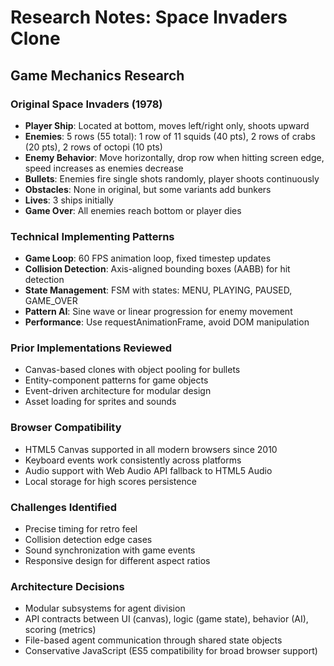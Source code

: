 # Research Notes: Space Invaders Clone

## Game Mechanics Research

### Original Space Invaders (1978)
- **Player Ship**: Located at bottom, moves left/right only, shoots upward
- **Enemies**: 5 rows (55 total): 1 row of 11 squids (40 pts), 2 rows of crabs (20 pts), 2 rows of octopi (10 pts)
- **Enemy Behavior**: Move horizontally, drop row when hitting screen edge, speed increases as enemies decrease
- **Bullets**: Enemies fire single shots randomly, player shoots continuously
- **Obstacles**: None in original, but some variants add bunkers
- **Lives**: 3 ships initially
- **Game Over**: All enemies reach bottom or player dies

### Technical Implementing Patterns
- **Game Loop**: 60 FPS animation loop, fixed timestep updates
- **Collision Detection**: Axis-aligned bounding boxes (AABB) for hit detection
- **State Management**: FSM with states: MENU, PLAYING, PAUSED, GAME_OVER
- **Pattern AI**: Sine wave or linear progression for enemy movement
- **Performance**: Use requestAnimationFrame, avoid DOM manipulation

### Prior Implementations Reviewed
- Canvas-based clones with object pooling for bullets
- Entity-component patterns for game objects
- Event-driven architecture for modular design
- Asset loading for sprites and sounds

### Browser Compatibility
- HTML5 Canvas supported in all modern browsers since 2010
- Keyboard events work consistently across platforms
- Audio support with Web Audio API fallback to HTML5 Audio
- Local storage for high scores persistence

### Challenges Identified
- Precise timing for retro feel
- Collision detection edge cases
- Sound synchronization with game events
- Responsive design for different aspect ratios

### Architecture Decisions
- Modular subsystems for agent division
- API contracts between UI (canvas), logic (game state), behavior (AI), scoring (metrics)
- File-based agent communication through shared state objects
- Conservative JavaScript (ES5 compatibility for broad browser support)
